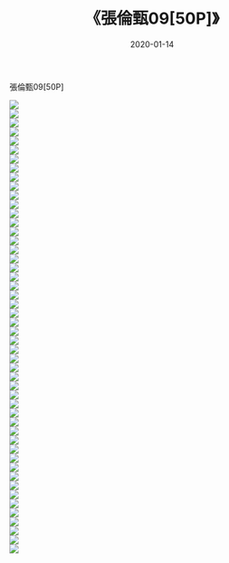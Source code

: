 ﻿---
layout: post
title:  《張倫甄09[50P]》
date:   2020-01-14
img: http://pic.660000.xyz/1:/唯美/2020/張倫甄09[50P]/000.jpg
categories: [美女, 清纯, 唯美]
---

張倫甄09[50P]

  ![](http://pic.660000.xyz/1:/唯美/2020/張倫甄09[50P]/001.jpg) <br> ![](http://pic.660000.xyz/1:/唯美/2020/張倫甄09[50P]/002.jpg) <br> ![](http://pic.660000.xyz/1:/唯美/2020/張倫甄09[50P]/003.jpg) <br> ![](http://pic.660000.xyz/1:/唯美/2020/張倫甄09[50P]/004.jpg) <br> ![](http://pic.660000.xyz/1:/唯美/2020/張倫甄09[50P]/005.jpg) <br> ![](http://pic.660000.xyz/1:/唯美/2020/張倫甄09[50P]/006.jpg) <br> ![](http://pic.660000.xyz/1:/唯美/2020/張倫甄09[50P]/007.jpg) <br> ![](http://pic.660000.xyz/1:/唯美/2020/張倫甄09[50P]/008.jpg) <br> ![](http://pic.660000.xyz/1:/唯美/2020/張倫甄09[50P]/009.jpg) <br> ![](http://pic.660000.xyz/1:/唯美/2020/張倫甄09[50P]/010.jpg) <br> ![](http://pic.660000.xyz/1:/唯美/2020/張倫甄09[50P]/011.jpg) <br> ![](http://pic.660000.xyz/1:/唯美/2020/張倫甄09[50P]/012.jpg) <br> ![](http://pic.660000.xyz/1:/唯美/2020/張倫甄09[50P]/013.jpg) <br> ![](http://pic.660000.xyz/1:/唯美/2020/張倫甄09[50P]/014.jpg) <br> ![](http://pic.660000.xyz/1:/唯美/2020/張倫甄09[50P]/015.jpg) <br> ![](http://pic.660000.xyz/1:/唯美/2020/張倫甄09[50P]/016.jpg) <br> ![](http://pic.660000.xyz/1:/唯美/2020/張倫甄09[50P]/017.jpg) <br> ![](http://pic.660000.xyz/1:/唯美/2020/張倫甄09[50P]/018.jpg) <br> ![](http://pic.660000.xyz/1:/唯美/2020/張倫甄09[50P]/019.jpg) <br> ![](http://pic.660000.xyz/1:/唯美/2020/張倫甄09[50P]/020.jpg) <br> ![](http://pic.660000.xyz/1:/唯美/2020/張倫甄09[50P]/021.jpg) <br> ![](http://pic.660000.xyz/1:/唯美/2020/張倫甄09[50P]/022.jpg) <br> ![](http://pic.660000.xyz/1:/唯美/2020/張倫甄09[50P]/023.jpg) <br> ![](http://pic.660000.xyz/1:/唯美/2020/張倫甄09[50P]/024.jpg) <br> ![](http://pic.660000.xyz/1:/唯美/2020/張倫甄09[50P]/025.jpg) <br> ![](http://pic.660000.xyz/1:/唯美/2020/張倫甄09[50P]/026.jpg) <br> ![](http://pic.660000.xyz/1:/唯美/2020/張倫甄09[50P]/027.jpg) <br> ![](http://pic.660000.xyz/1:/唯美/2020/張倫甄09[50P]/028.jpg) <br> ![](http://pic.660000.xyz/1:/唯美/2020/張倫甄09[50P]/029.jpg) <br> ![](http://pic.660000.xyz/1:/唯美/2020/張倫甄09[50P]/030.jpg) <br> ![](http://pic.660000.xyz/1:/唯美/2020/張倫甄09[50P]/031.jpg) <br> ![](http://pic.660000.xyz/1:/唯美/2020/張倫甄09[50P]/032.jpg) <br> ![](http://pic.660000.xyz/1:/唯美/2020/張倫甄09[50P]/033.jpg) <br> ![](http://pic.660000.xyz/1:/唯美/2020/張倫甄09[50P]/034.jpg) <br> ![](http://pic.660000.xyz/1:/唯美/2020/張倫甄09[50P]/035.jpg) <br> ![](http://pic.660000.xyz/1:/唯美/2020/張倫甄09[50P]/036.jpg) <br> ![](http://pic.660000.xyz/1:/唯美/2020/張倫甄09[50P]/037.jpg) <br> ![](http://pic.660000.xyz/1:/唯美/2020/張倫甄09[50P]/038.jpg) <br> ![](http://pic.660000.xyz/1:/唯美/2020/張倫甄09[50P]/039.jpg) <br> ![](http://pic.660000.xyz/1:/唯美/2020/張倫甄09[50P]/040.jpg) <br> ![](http://pic.660000.xyz/1:/唯美/2020/張倫甄09[50P]/041.jpg) <br> ![](http://pic.660000.xyz/1:/唯美/2020/張倫甄09[50P]/042.jpg) <br> ![](http://pic.660000.xyz/1:/唯美/2020/張倫甄09[50P]/043.jpg) <br> ![](http://pic.660000.xyz/1:/唯美/2020/張倫甄09[50P]/044.jpg) <br> ![](http://pic.660000.xyz/1:/唯美/2020/張倫甄09[50P]/045.jpg) <br> ![](http://pic.660000.xyz/1:/唯美/2020/張倫甄09[50P]/046.jpg) <br> ![](http://pic.660000.xyz/1:/唯美/2020/張倫甄09[50P]/047.jpg) <br> ![](http://pic.660000.xyz/1:/唯美/2020/張倫甄09[50P]/048.jpg) <br> ![](http://pic.660000.xyz/1:/唯美/2020/張倫甄09[50P]/049.jpg) <br> ![](http://pic.660000.xyz/1:/唯美/2020/張倫甄09[50P]/050.jpg) <br>